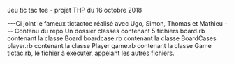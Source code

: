 
Jeu tic tac toe - projet THP du 16 octobre 2018



---Ci joint le fameux tictactoe réalisé avec Ugo, Simon, Thomas et Mathieu ---
Contenu du repo
Un dossier classes contenant 5 fichiers
board.rb contenant la classe Board
boardcase.rb contenant la classe BoardCases
player.rb contenant la classe Player
game.rb contenant la classe Game
tictac.rb, le fichier à exécuter, appelant les autres fichiers.

